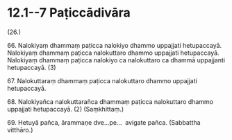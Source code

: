 # 12.1--7 Paṭiccādivāra

(26.)

66\. Nalokiyaṃ dhammaṃ paṭicca nalokiyo dhammo uppajjati hetupaccayā. Nalokiyaṃ dhammaṃ paṭicca nalokuttaro dhammo uppajjati hetupaccayā. Nalokiyaṃ dhammaṃ paṭicca nalokiyo ca nalokuttaro ca dhammā uppajjanti hetupaccayā. (3)

67\. Nalokuttaraṃ dhammaṃ paṭicca nalokuttaro dhammo uppajjati hetupaccayā.

68\. Nalokiyañca nalokuttarañca dhammaṃ paṭicca nalokuttaro dhammo uppajjati hetupaccayā. (2) (Saṃkhittaṃ.)

69\. Hetuyā pañca, ārammaṇe dve…pe…  avigate pañca. (Sabbattha vitthāro.)
